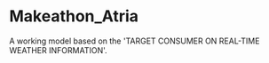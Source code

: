 # Makeathon_Atria
A working model based on the 'TARGET CONSUMER  ON REAL-TIME WEATHER INFORMATION'.
